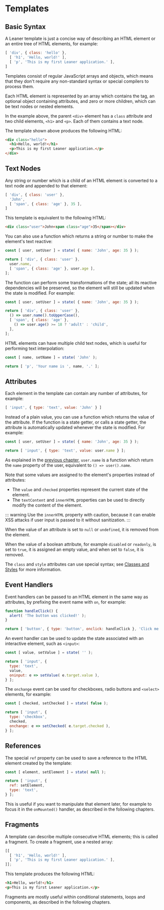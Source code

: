 # Templates

## Basic Syntax

A Leaner template is just a concise way of describing an HTML element or an entire tree of HTML elements, for example:

```js
[ 'div', { class: 'hello' },
  [ 'h1', 'Hello, world!' ],
  [ 'p', 'This is my first Leaner application.' ],
]
```

Templates consist of regular JavaScript arrays and objects, which means that they don't require any non-standard syntax or special compilers to process them.

Each HTML element is represented by an array which contains the tag, an optional object containing attributes, and zero or more children, which can be text nodes or nested elements.

In the example above, the parent `<div>` element has a `class` attribute and two child elements, `<h1>` and `<p>`. Each of them contains a text node.

The template shown above produces the following HTML:

```html
<div class="hello">
  <h1>Hello, world!</h1>
  <p>This is my first Leaner application.</p>
</div>
```


## Text Nodes

Any string or number which is a child of an HTML element is converted to a text node and appended to that element:

```js
[ 'div', { class: 'user' },
  'John',
  [ 'span', { class: 'age' }, 35 ],
]
```

This template is equivalent to the following HTML:

```html
<div class="user">John<span class="age">35</span></div>
```

You can also use a function which returns a string or number to make the element's text reactive:

```js
const [ user, setUser ] = state( { name: 'John', age: 35 } );

return [ 'div', { class: 'user' },
  user.name,
  [ 'span', { class: 'age' }, user.age ],
];
```

The function can perform some transformations of the state; all its reactive dependencies will be preserved, so the element will still be updated when the state is modified. For example:

```js
const [ user, setUser ] = state( { name: 'John', age: 35 } );

return [ 'div', { class: 'user' },
  () => user.name().toUpperCase(),
  [ 'span', { class: 'age' },
    () => user.age() >= 18 ? 'adult' : 'child',
  ],
];
```

HTML elements can have multiple child text nodes, which is useful for performing text interpolation:

```js
const [ name, setName ] = state( 'John' );

return [ 'p', 'Your name is ', name, '.' ];
```


## Attributes

Each element in the template can contain any number of attributes, for example:

```js
[ 'input', { type: 'text', value: 'John' } ]
```

Instead of a plain value, you can use a function which returns the value of the attribute. If the function is a state getter, or calls a state getter, the attribute is automatically updated whenever the state is modified. For example:

```js
const [ user, setUser ] = state( { name: 'John', age: 35 } );

return [ 'input', { type: 'text', value: user.name } ];
```

As explained in the [previous chapter](./reactive-state#objects), `user.name` is a function which return the `name` property of the user, equivalent to `() => user().name`.

Note that some values are assigned to the element's properties instead of attributes:

 - The `value` and `checked` properties represent the current state of the element.
 - The `textContent` and `innerHTML` properties can be used to directly modify the content of the element.

::: warning
Use the `innerHTML` property with caution, because it can enable XSS attacks if user input is passed to it without sanitization.
:::

When the value of an attribute is set to `null` or `undefined`, it is removed from the element.

When the value of a boolean attribute, for example `disabled` or `readonly`, is set to `true`, it is assigned an empty value, and when set to `false`, it is removed.

The `class` and `style` attributes can use special syntax; see [Classes and Styles](./classes-and-styles) for more information.


## Event Handlers

Event handlers can be passed to an HTML element in the same way as attributes, by prefixing the event name with `on`, for example:

```js
function handleClick() {
  alert( 'The button was clicked!' );
}

return [ 'button', { type: 'button', onclick: handleClick }, 'Click me!' ];
```

An event handler can be used to update the state associated with an interactive element, such as `<input>`:

```js
const [ value, setValue ] = state( '' );

return [ 'input', {
  type: 'text',
  value,
  oninput: e => setValue( e.target.value ),
} ];
```

The `onchange` event can be used for checkboxes, radio buttons and `<select>` elements, for example:

```js
const [ checked, setChecked ] = state( false );

return [ 'input', {
  type: 'checkbox',
  checked,
  onchange: e => setChecked( e.target.checked ),
} ];
```


## References

The special `ref` property can be used to save a reference to the HTML element created by the template:

```js
const [ element, setElement ] = state( null );

return [ 'input', {
  ref: setElement,
  type: 'text',
} ];
```

This is useful if you want to manipulate that element later, for example to focus it in the `onMounted()` handler, as described in the following chapters.


## Fragments

A template can describe multiple consecutive HTML elements; this is called a fragment. To create a fragment, use a nested array:

```js
[[
  [ 'h1', 'Hello, world!' ],
  [ 'p', 'This is my first Leaner application.' ],
]];
```

This template produces the following HTML:

```html
<h1>Hello, world!</h1>
<p>This is my first Leaner application.</p>
```

Fragments are mostly useful within conditional statements, loops and components, as described in the following chapters.
